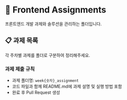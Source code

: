 # 📝 Frontend Assignments

프론트엔드 개발 과제와 솔루션을 관리하는 폴더입니다.

## 📋 과제 목록

각 주차별 과제를 폴더로 구분하여 정리해주세요.

### 과제 제출 규칙

- 과제 폴더명: `week{숫자}_assignment`
- 코드 파일과 함께 README.md에 과제 설명 및 실행 방법 포함
- 완료 후 Pull Request 생성
